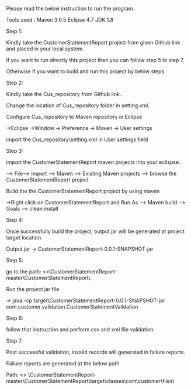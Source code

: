 Please read the below instruction to run the program.

Tools used :
Maven 3.0.5
Eclipse 4.7
JDK 1.8

Step 1:

Kindly take the CustomerStatementReport project from given Github link and placed in your local system.

If you want to run directly this project then you can follow step 5 to step 7. 

Otherwise if you want to build and run this project by below steps

Step 2:

Kindly take the Cus_repository from Github link.

Change the location of Cus_repository folder in setting.xml.

Configure Cus_repository to Maven repository in Eclipse

->Eclipse ->Window -> Preference -> Maven -> User settings 
 
import the Cus_repository\setting.xml in User settings field

Step 3:

import the CustomerStatementReport maven projects into your eclispse.

--> File--> Import --> Maven --> Existing Maven projects --> browse the CustomerStatementReport project

Build the the CustomerStatementReport project by using maven

->Right click on CustomerStatementReport and Run As --> Maven build --> Goals --> clean install

Step 4:

Once successfully build the project, output jar will be generated at project target location.

Output jar -> CustomerStatementReport-0.0.1-SNAPSHOT-jar

Step 5:

go to the path: <<you placed projects in disk path>>\CustomerStatementReport-master\CustomerStatementReport\

Run the project jar file

-> java -cp target\CustomerStatementReport-0.0.1-SNAPSHOT-jar com.customer.validation.CustomerStatementValidation

Step 6:

follow that instruction and perform csv and xml file validation.

Step 7:

Post successful validation, invalid records will generated in failure reports.

Failure reports are generated at the below path

Path: <<you placed projects in disk path>> \CustomerStatementReport-master\CustomerStatementReport\target\classes\com\customer\files\

